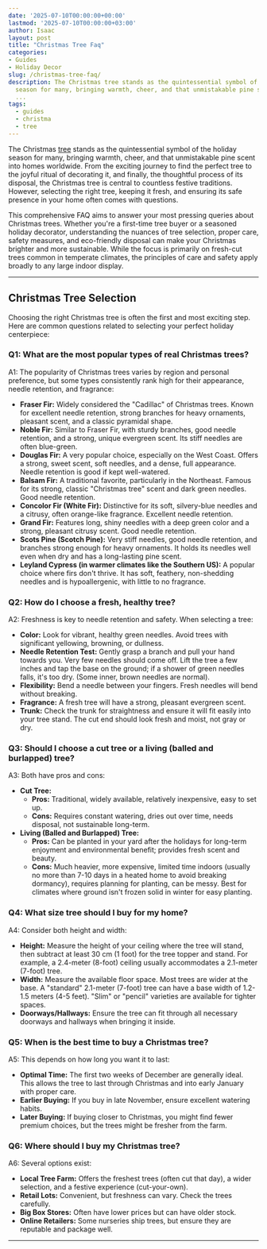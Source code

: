 ```yaml
---
date: '2025-07-10T00:00:00+00:00'
lastmod: '2025-07-10T00:00:00+03:00'
author: Isaac
layout: post
title: "Christmas Tree Faq"
categories:
- Guides
- Holiday Decor
slug: /christmas-tree-faq/
description: The Christmas tree stands as the quintessential symbol of the holiday
  season for many, bringing warmth, cheer, and that unmistakable pine scent into homes
  ...
tags: 
  - guides
  - christma
  - tree
---
```

The Christmas [tree](/posts/recycling-your-christmas-tree/) stands as the quintessential symbol of the holiday season for many, bringing warmth, cheer, and that unmistakable pine scent into homes worldwide. From the exciting journey to find the perfect tree to the joyful ritual of decorating it, and finally, the thoughtful process of its disposal, the Christmas tree is central to countless festive traditions. However, selecting the right tree, keeping it fresh, and ensuring its safe presence in your home often comes with questions.

This comprehensive FAQ aims to answer your most pressing queries about Christmas trees. Whether you're a first-time tree buyer or a seasoned holiday decorator, understanding the nuances of tree selection, proper care, safety measures, and eco-friendly disposal can make your Christmas brighter and more sustainable. While the focus is primarily on fresh-cut trees common in temperate climates, the principles of care and safety apply broadly to any large indoor display.

---

## Christmas Tree Selection

Choosing the right Christmas tree is often the first and most exciting step. Here are common questions related to selecting your perfect holiday centerpiece:

### Q1: What are the most popular types of real Christmas trees?

A1: The popularity of Christmas trees varies by region and personal preference, but some types consistently rank high for their appearance, needle retention, and fragrance:

* **Fraser Fir:** Widely considered the "Cadillac" of Christmas trees. Known for excellent needle retention, strong branches for heavy ornaments, pleasant scent, and a classic pyramidal shape.
* **Noble Fir:** Similar to Fraser Fir, with sturdy branches, good needle retention, and a strong, unique evergreen scent. Its stiff needles are often blue-green.
* **Douglas Fir:** A very popular choice, especially on the West Coast. Offers a strong, sweet scent, soft needles, and a dense, full appearance. Needle retention is good if kept well-watered.
* **Balsam Fir:** A traditional favorite, particularly in the Northeast. Famous for its strong, classic "Christmas tree" scent and dark green needles. Good needle retention.
* **Concolor Fir (White Fir):** Distinctive for its soft, silvery-blue needles and a citrusy, often orange-like fragrance. Excellent needle retention.
* **Grand Fir:** Features long, shiny needles with a deep green color and a strong, pleasant citrusy scent. Good needle retention.
* **Scots Pine (Scotch Pine):** Very stiff needles, good needle retention, and branches strong enough for heavy ornaments. It holds its needles well even when dry and has a long-lasting pine scent.
* **Leyland Cypress (in warmer climates like the Southern US):** A popular choice where firs don't thrive. It has soft, feathery, non-shedding needles and is hypoallergenic, with little to no fragrance.

### Q2: How do I choose a fresh, healthy tree?

A2: Freshness is key to needle retention and safety. When selecting a tree:

* **Color:** Look for vibrant, healthy green needles. Avoid trees with significant yellowing, browning, or dullness.
* **Needle Retention Test:** Gently grasp a branch and pull your hand towards you. Very few needles should come off. Lift the tree a few inches and tap the base on the ground; if a shower of green needles falls, it's too dry. (Some inner, brown needles are normal).
* **Flexibility:** Bend a needle between your fingers. Fresh needles will bend without breaking.
* **Fragrance:** A fresh tree will have a strong, pleasant evergreen scent.
* **Trunk:** Check the trunk for straightness and ensure it will fit easily into your tree stand. The cut end should look fresh and moist, not gray or dry.

### Q3: Should I choose a cut tree or a living (balled and burlapped) tree?

A3: Both have pros and cons:

* **Cut Tree:**
    * **Pros:** Traditional, widely available, relatively inexpensive, easy to set up.
    * **Cons:** Requires constant watering, dries out over time, needs disposal, not sustainable long-term.
* **Living (Balled and Burlapped) Tree:**
    * **Pros:** Can be planted in your yard after the holidays for long-term enjoyment and environmental benefit; provides fresh scent and beauty.
    * **Cons:** Much heavier, more expensive, limited time indoors (usually no more than 7-10 days in a heated home to avoid breaking dormancy), requires planning for planting, can be messy. Best for climates where ground isn't frozen solid in winter for easy planting.

### Q4: What size tree should I buy for my home?

A4: Consider both height and width:

* **Height:** Measure the height of your ceiling where the tree will stand, then subtract at least 30 cm (1 foot) for the tree topper and stand. For example, a 2.4-meter (8-foot) ceiling usually accommodates a 2.1-meter (7-foot) tree.
* **Width:** Measure the available floor space. Most trees are wider at the base. A "standard" 2.1-meter (7-foot) tree can have a base width of 1.2-1.5 meters (4-5 feet). "Slim" or "pencil" varieties are available for tighter spaces.
* **Doorways/Hallways:** Ensure the tree can fit through all necessary doorways and hallways when bringing it inside.

### Q5: When is the best time to buy a Christmas tree?

A5: This depends on how long you want it to last:

* **Optimal Time:** The first two weeks of December are generally ideal. This allows the tree to last through Christmas and into early January with proper care.
* **Earlier Buying:** If you buy in late November, ensure excellent watering habits.
* **Later Buying:** If buying closer to Christmas, you might find fewer premium choices, but the trees might be fresher from the farm.

### Q6: Where should I buy my Christmas tree?

A6: Several options exist:

* **Local Tree Farm:** Offers the freshest trees (often cut that day), a wider selection, and a festive experience (cut-your-own).
* **Retail Lots:** Convenient, but freshness can vary. Check the trees carefully.
* **Big Box Stores:** Often have lower prices but can have older stock.
* **Online Retailers:** Some nurseries ship trees, but ensure they are reputable and package well.

---
